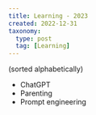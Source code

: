 ```yaml
---
title: Learning - 2023
created: 2022-12-31
taxonomy:
  type: post
  tag: [Learning]
---
```


(sorted alphabetically)

* ChatGPT
* Parenting
* Prompt engineering
